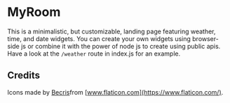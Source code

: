 # MyRoom

This is a minimalistic, but customizable, landing page featuring weather, time, and date widgets. You can create your own widgets using browser-side js or combine it with the power of node js to create using public apis. Have a look at the `/weather` route in index.js for an example.

## Credits

Icons made by [Becris](https://www.flaticon.com/authors/becris)from [www.flaticon.com](https://www.flaticon.com/).